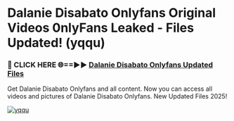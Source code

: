 # Dalanie Disabato Onlyfans Original Videos 0nlyFans Leaked - Files Updated! (yqqu)

<h3>🔴 CLICK HERE 🌐==►► <a href="https://tinyurl.com/ehrbuxhb" rel="nofollow">Dalanie Disabato Onlyfans Updated Files</a></h3>

Get Dalanie Disabato Onlyfans and all content. Now you can access all videos and pictures of Dalanie Disabato Onlyfans. New Updated Files 2025!

[![yqqu](https://i.imgur.com/lVYEuWS.gif)](https://tinyurl.com/ehrbuxhb)
